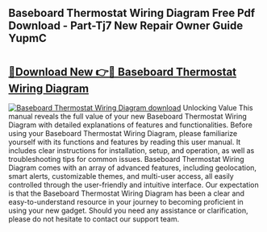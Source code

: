 ## Baseboard Thermostat Wiring Diagram Free Pdf Download - Part-Tj7 New Repair Owner Guide YupmC

# <h2><a href="http://dfhihv.blite.top/?on=Baseboard+Thermostat+Wiring+Diagram">🔗Download New 👉🔴 Baseboard Thermostat Wiring Diagram</a></h2>

[![Baseboard Thermostat Wiring Diagram download](https://i.imgur.com/lujVjoI.png)](http://dfhihv.blite.top/?on=Baseboard+Thermostat+Wiring+Diagram)
Unlocking Value This manual reveals the full value of your new Baseboard Thermostat Wiring Diagram with detailed explanations of features and functionalities. Before using your Baseboard Thermostat Wiring Diagram, please familiarize yourself with its functions and features by reading this user manual. It includes clear instructions for installation, setup, and operation, as well as troubleshooting tips for common issues. Baseboard Thermostat Wiring Diagram comes with an array of advanced features, including geolocation, smart alerts, customizable themes, and multi-user access, all easily controlled through the user-friendly and intuitive interface. Our expectation is that the Baseboard Thermostat Wiring Diagram has been a clear and easy-to-understand resource in your journey to becoming proficient in using your new gadget. Should you need any assistance or clarification, please do not hesitate to contact our support team.
